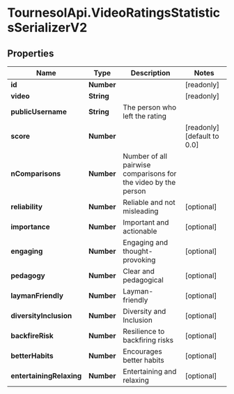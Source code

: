 # TournesolApi.VideoRatingsStatisticsSerializerV2

## Properties

Name | Type | Description | Notes
------------ | ------------- | ------------- | -------------
**id** | **Number** |  | [readonly] 
**video** | **String** |  | [readonly] 
**publicUsername** | **String** | The person who left the rating | 
**score** | **Number** |  | [readonly] [default to 0.0]
**nComparisons** | **Number** | Number of all pairwise comparisons for the video by the person | 
**reliability** | **Number** | Reliable and not misleading | [optional] 
**importance** | **Number** | Important and actionable | [optional] 
**engaging** | **Number** | Engaging and thought-provoking | [optional] 
**pedagogy** | **Number** | Clear and pedagogical | [optional] 
**laymanFriendly** | **Number** | Layman-friendly | [optional] 
**diversityInclusion** | **Number** | Diversity and Inclusion | [optional] 
**backfireRisk** | **Number** | Resilience to backfiring risks | [optional] 
**betterHabits** | **Number** | Encourages better habits | [optional] 
**entertainingRelaxing** | **Number** | Entertaining and relaxing | [optional] 


